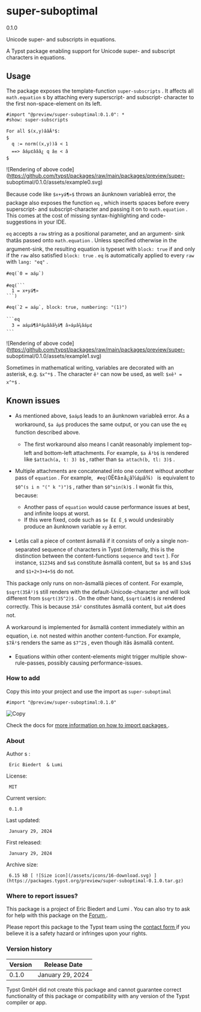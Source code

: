 #  super-suboptimal

0.1.0

Unicode super- and subscripts in equations.

A Typst package enabling support for Unicode super- and subscript characters
in equations.

##  Usage

The package exposes the template-function ` super-subscripts ` . It affects
all ` math.equation ` s by attaching every superscript- and subscript-
character to the first non-space-element on its left.

    
    
    #import "@preview/super-suboptimal:0.1.0": *
    #show: super-subscripts
    
    For all $(x,y)ââÂ²$:
    $
      q := norm((x,y))â < 1
      ==> âáµ¢âââ¿ q â± < â
    $
    

![Rendering of above
code](https://github.com/typst/packages/raw/main/packages/preview/super-
suboptimal/0.1.0/assets/example0.svg)

Because code like ` $x+yá¶»$ ` throws an âunknown variableâ error, the
package also exposes the function ` eq ` , which inserts spaces before every
superscript- and subscript-character and passing it on to ` math.equation ` .
This comes at the cost of missing syntax-highlighting and code-suggestions in
your IDE.

` eq ` accepts a ` raw ` string as a positional parameter, and an argument-
sink thatâs passed onto ` math.equation ` . Unless specified otherwise in
the argument-sink, the resulting equation is typeset with ` block: true ` if
and only if the ` raw ` also satisfied ` block: true ` . ` eq ` is
automatically applied to every ` raw ` with ` lang: "eq" ` .

    
    
    #eq(`0 = aáµ`)
    
    #eq(```
      1 = x+yá¶»
    ```)
    
    #eq(`2 = aáµ`, block: true, numbering: "(1)")
    
    ```eq
      3 = aáµá¶âºáµâââ½á¶ â»áµâ¾âáµ¢
    ```
    

![Rendering of above
code](https://github.com/typst/packages/raw/main/packages/preview/super-
suboptimal/0.1.0/assets/example1.svg)

Sometimes in mathematical writing, variables are decorated with an asterisk,
e.g. ` $x^*$ ` . The character ` ê³ ` can now be used, as well: ` $xê³ =
x^*$ ` .

##  Known issues

  * As mentioned above, ` $aáµ$ ` leads to an âunknown variableâ error. As a workaround, ` $a áµ$ ` produces the same output, or you can use the ` eq ` function described above. 

    * The first workaround also means I canât reasonably implement top-left and bottom-left attachments. For example, ` $a Â³b$ ` is rendered like ` $attach(a, t: 3) b$ ` , rather than ` $a attach(b, tl: 3)$ ` . 
  * Multiple attachments are concatenated into one content without another pass of ` equation ` . For example, ` #eq(`0Ë¢â±â¿â½áµâ¾`) ` is equivalent to ` $0^(s i n "(" k ")")$ ` , rather than ` $0^sin(k)$ ` . I wonât fix this, because: 

    * Another pass of ` equation ` would cause performance issues at best, and infinite loops at worst. 
    * If this were fixed, code such as ` $e Ë£ Ê¸$ ` would undesirably produce an âunknown variable ` xy ` â error. 
  * Letâs call a piece of content âsmallâ if it consists of only a single non-separated sequence of characters in Typst (internally, this is the distinction between the content-functions ` sequence ` and ` text ` ). For instance, ` $1234$ ` and ` $a$ ` constitute âsmallâ content, but ` $a b$ ` and ` $3a$ ` and ` $1+2+3+4+5$ ` do not. 

This package only runs on non-âsmallâ pieces of content. For example, `
$sqrt(35Â²)$ ` still renders with the default-Unicode-character and will look
different from ` $sqrt(35^2)$ ` . On the other hand, ` $sqrt(aâ¶)$ ` _is_
rendered correctly. This is because ` 35Â² ` constitutes âsmallâ content,
but ` aâ¶ ` does not.

A workaround is implemented for âsmallâ content immediately within an
equation, i.e. not nested within another content-function. For example, `
$7Â²$ ` renders the same as ` $7^2$ ` , even though itâs âsmallâ
content.

  * Equations within other content-elements might trigger multiple show-rule-passes, possibly causing performance-issues. 

###  How to add

Copy this into your project and use the import as  ` super-suboptimal `

    
    
    #import "@preview/super-suboptimal:0.1.0"

![Copy](/assets/icons/16-copy.svg)

Check the docs for  [ more information on how to import packages
](https://typst.app/docs/reference/scripting/#packages) .

###  About

Author  s  :

     Eric Biedert  & Lumi 
License:

     MIT 
Current version:

     0.1.0 
Last updated:

     January 29, 2024 
First released:

     January 29, 2024 
Archive size:

     6.15 kB [ ![Size icon](/assets/icons/16-download.svg) ](https://packages.typst.org/preview/super-suboptimal-0.1.0.tar.gz)

###  Where to report issues?

This  package  is a project of  Eric Biedert and Lumi  .  You can also try to
ask for help with this  package  on the  [ Forum ](https://forum.typst.app) .

Please report this  package  to the Typst team using the  [ contact form
](https://typst.app/contact) if you believe it is a safety hazard or infringes
upon your rights.

###  Version history

Version  |  Release Date   
---|---  
0.1.0  |  January 29, 2024   
  
Typst GmbH did not create this  package  and cannot guarantee correct
functionality of this  package  or compatibility with any version of the Typst
compiler or app.

